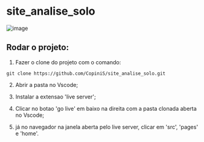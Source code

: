 # site_analise_solo
![image](https://github.com/user-attachments/assets/15f17b9f-3795-4365-bad1-59c301f1d9a3)


## Rodar o projeto:

1. Fazer o clone do projeto com o comando:
```
git clone https://github.com/CopiniS/site_analise_solo.git
```

2. Abrir a pasta no Vscode;

3. Instalar a extensao 'live server';

4. Clicar no botao 'go live' em baixo na direita com a pasta clonada aberta no Vscode;

5. já no navegador na janela aberta pelo live server, clicar em 'src', 'pages' e 'home'.
